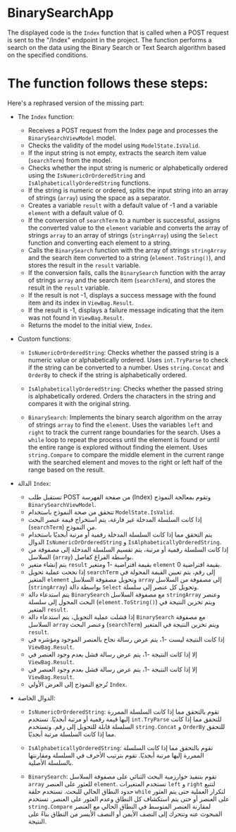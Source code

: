 # BinarySearchApp

The displayed code is the `Index` function that is called when a POST request is sent to the "/Index" endpoint in the project. The function performs a search on the data using the Binary Search or Text Search algorithm based on the specified conditions.

# The function follows these steps:
Here's a rephrased version of the missing part:

- The `Index` function:
  - Receives a POST request from the Index page and processes the `BinarySearchViewModel` model.
  - Checks the validity of the model using `ModelState.IsValid`.
  - If the input string is not empty, extracts the search item value (`searchTerm`) from the model.
  - Checks whether the input string is numeric or alphabetically ordered using the `IsNumericOrOrderedString` and `IsAlphabeticallyOrderedString` functions.
  - If the string is numeric or ordered, splits the input string into an array of strings (`array`) using the space as a separator.
  - Creates a variable `result` with a default value of -1 and a variable `element` with a default value of 0.
  - If the conversion of `searchTerm` to a number is successful, assigns the converted value to the `element` variable and converts the array of strings `array` to an array of strings (`stringArray`) using the `Select` function and converting each element to a string.
  - Calls the `BinarySearch` function with the array of strings `stringArray` and the search item converted to a string (`element.ToString()`), and stores the result in the `result` variable.
  - If the conversion fails, calls the `BinarySearch` function with the array of strings `array` and the search item (`searchTerm`), and stores the result in the `result` variable.
  - If the result is not -1, displays a success message with the found item and its index in `ViewBag.Result`.
  - If the result is -1, displays a failure message indicating that the item was not found in `ViewBag.Result`.
  - Returns the model to the initial view, `Index`.

- Custom functions:

  - `IsNumericOrOrderedString`: Checks whether the passed string is a numeric value or alphabetically ordered. Uses `int.TryParse` to check if the string can be converted to a number. Uses `string.Concat` and `OrderBy` to check if the string is alphabetically ordered.

  - `IsAlphabeticallyOrderedString`: Checks whether the passed string is alphabetically ordered. Orders the characters in the string and compares it with the original string.

  - `BinarySearch`: Implements the binary search algorithm on the array of strings `array` to find the `element`. Uses the variables `left` and `right` to track the current range boundaries for the search. Uses a `while` loop to repeat the process until the element is found or until the entire range is explored without finding the element. Uses `string.Compare` to compare the middle element in the current range with the searched element and moves to the right or left half of the range based on the result.

- الدالة `Index`:
  - تستقبل طلب POST من صفحة الفهرسة (Index) وتقوم بمعالجة النموذج `BinarySearchViewModel`.
  - تتحقق من صحة النموذج باستخدام `ModelState.IsValid`.
  - إذا كانت السلسلة المدخلة غير فارغة، يتم استخراج قيمة عنصر البحث (`searchTerm`) من النموذج.
  - يتم التحقق مما إذا كانت السلسلة المدخلة رقمية أو مرتبة أبجديًا باستخدام الدوال `IsNumericOrOrderedString` و `IsAlphabeticallyOrderedString`.
  - إذا كانت السلسلة رقمية أو مرتبة، يتم تقسيم السلسلة المدخلة إلى مصفوفة من السلاسل (`array`) بواسطة الفراغ كفاصل.
  - يتم إنشاء متغير `result` بقيمة افتراضية -1 ومتغير `element` بقيمة افتراضية 0.
  - إذا نجحت عملية تحويل `searchTerm` إلى رقم، يتم تعيين القيمة المحولة في المتغير `element` وتحويل مصفوفة السلاسل `array` إلى مصفوفة من السلاسل (`stringArray`) بواسطة دالة `Select` وتحويل كل عنصر إلى سلسلة.
  - يتم استدعاء دالة `BinarySearch` مع مصفوفة السلاسل `stringArray` وعنصر البحث المحول إلى سلسلة (`element.ToString()`) ويتم تخزين النتيجة في المتغير `result`.
  - إذا فشلت عملية التحويل، يتم استدعاء دالة `BinarySearch` مع مصفوفة السلاسل `array` وعنصر البحث (`searchTerm`) ويتم تخزين النتيجة في المتغير `result`.
  - إذا كانت النتيجة ليست -1، يتم عرض رسالة نجاح بالعنصر الموجود ومؤشره في `ViewBag.Result`.
  - إلا إذا كانت النتيجة -1، يتم عرض رسالة فشل بعدم وجود العنصر في `ViewBag.Result`.
  - إلا إذا كانت النتيجة -1، يتم عرض رسالة فشل بعدم وجود العنصر في `ViewBag.Result`.
  - تُرجع النموذج إلى العرض الأولي `Index`.

- الدوال الخاصة:

  - `IsNumericOrOrderedString`: تقوم بالتحقق مما إذا كانت السلسلة الممررة إليها قيمة رقمية أو مرتبة أبجديًا. تستخدم `int.TryParse` للتحقق مما إذا كانت السلسلة قابلة للتحويل إلى رقم. وتستخدم `string.Concat` و `OrderBy` للتحقق مما إذا كانت السلسلة مرتبة أبجديًا.

  - `IsAlphabeticallyOrderedString`: تقوم بالتحقق مما إذا كانت السلسلة الممررة إليها مرتبة أبجديًا. تقوم بترتيب الأحرف في السلسلة ومقارنتها بالسلسلة الأصلية.

  - `BinarySearch`: تقوم بتنفيذ خوارزمية البحث الثنائي على مصفوفة السلاسل `array` للعثور على العنصر `element`. تستخدم المتغيرات `left` و `right` لتتبع حدود النطاق الحالي للبحث. تستخدم حلقة `while` لتكرار العملية حتى يتم العثور على العنصر أو حتى يتم استكشاف كل النطاق وعدم العثور على العنصر. تستخدم `string.Compare` لمقارنة العنصر المتوسط في النطاق الحالي مع العنصر المبحوث عنه وتتحرك إلى النصف الأيمن أو النصف الأيسر من النطاق بناءً على النتيجة.